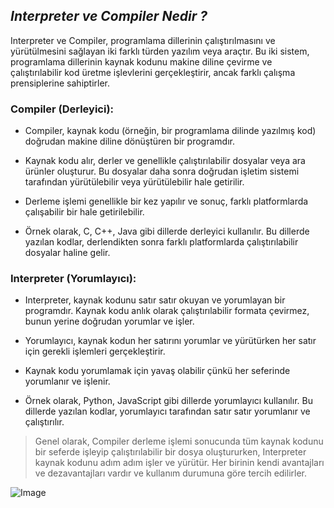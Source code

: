 ## _Interpreter ve Compiler Nedir ?_

Interpreter ve Compiler, programlama dillerinin çalıştırılmasını ve yürütülmesini sağlayan iki farklı türden yazılım veya araçtır. Bu iki sistem, programlama dillerinin kaynak kodunu makine diline çevirme ve çalıştırılabilir kod üretme işlevlerini gerçekleştirir, ancak farklı çalışma prensiplerine sahiptirler.

### Compiler (Derleyici):

- Compiler, kaynak kodu (örneğin, bir programlama dilinde yazılmış kod) doğrudan makine diline dönüştüren bir programdır.

- Kaynak kodu alır, derler ve genellikle çalıştırılabilir dosyalar veya ara ürünler oluşturur. Bu dosyalar daha sonra doğrudan işletim sistemi tarafından yürütülebilir veya yürütülebilir hale getirilir.

- Derleme işlemi genellikle bir kez yapılır ve sonuç, farklı platformlarda çalışabilir bir hale getirilebilir.

- Örnek olarak, C, C++, Java gibi dillerde derleyici kullanılır. Bu dillerde yazılan kodlar, derlendikten sonra farklı platformlarda çalıştırılabilir dosyalar haline gelir.


### Interpreter (Yorumlayıcı):

- Interpreter, kaynak kodunu satır satır okuyan ve yorumlayan bir programdır. Kaynak kodu anlık olarak çalıştırılabilir formata çevirmez, bunun yerine doğrudan yorumlar ve işler.

- Yorumlayıcı, kaynak kodun her satırını yorumlar ve yürütürken her satır için gerekli işlemleri gerçekleştirir.

- Kaynak kodu yorumlamak için yavaş olabilir çünkü her seferinde yorumlanır ve işlenir.

- Örnek olarak, Python, JavaScript gibi dillerde yorumlayıcı kullanılır. Bu dillerde yazılan kodlar, yorumlayıcı tarafından satır satır yorumlanır ve çalıştırılır.


> Genel olarak, Compiler derleme işlemi sonucunda tüm kaynak kodunu bir seferde işleyip çalıştırılabilir bir dosya oluştururken, Interpreter kaynak kodunu adım adım işler ve yürütür. Her birinin kendi avantajları ve dezavantajları vardır ve kullanım durumuna göre tercih edilirler.


![Image](https://probayt.com/blog/subjects/compiler-interpreter/Slide3.jpg;jsessionid=0E75D43B56BA7C00B214E21D2D83F3E7?pfdrid_c=true)
